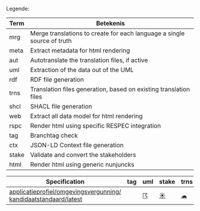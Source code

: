 Legende:

| Term | Betekenis |
| --- | --- |
| mrg | Merge translations to create for each language a single source of truth |
| meta | Extract metadata for html rendering |
| aut | Autotranslate the translation files, if active |
| uml | Extraction of the data out of the UML |
| rdf | RDF file generation |
| trns | Translation files generation, based on existing translation files |
| shcl | SHACL file generation |
| web | Extract all data model for html rendering  |
| rspc | Render html using specific RESPEC integration  |
| tag | Branchtag check |
| ctx | JSON-LD Context file generation |
| stake | Validate and convert the stakeholders |
| html | Render html using generic nunjuncks |

| Specification | tag | uml | stake | trns | aut  | mrg | web | meta | html | rspc| ctx | rdf | shcl |
| --- | --- | --- | --- | --- | --- | --- | --- | --- | --- | --- | --- | --- | --- |
| [applicatieprofiel/omgevingsvergunning/ kandidaatstandaard/latest](/report4/doc/applicatieprofiel/omgevingsvergunning/kandidaatstandaard/latest) | | [&#9736;](/report4/doc/applicatieprofiel/omgevingsvergunning/kandidaatstandaard/latest/oslo-converter-ea.report.md)| [&#9728;](/report4/doc/applicatieprofiel/omgevingsvergunning/kandidaatstandaard/latest/oslo-stakeholders-converter.report.md)| [&#9729;](/report4/doc/applicatieprofiel/omgevingsvergunning/kandidaatstandaard/latest/translate.report.md)| [&#9728;](/report4/doc/applicatieprofiel/omgevingsvergunning/kandidaatstandaard/latest/autotranslate.report.md)| [&#9728;](/report4/doc/applicatieprofiel/omgevingsvergunning/kandidaatstandaard/latest/merge.report.md)| [&#9736;](/report4/doc/applicatieprofiel/omgevingsvergunning/kandidaatstandaard/latest/generator-webuniversum-json.report.md)| [&#9728;](/report4/doc/applicatieprofiel/omgevingsvergunning/kandidaatstandaard/latest/metadata.report.md)| [&#9736;](/report4/doc/applicatieprofiel/omgevingsvergunning/kandidaatstandaard/latest/generator-html.report.md)| [&#9728;](/report4/doc/applicatieprofiel/omgevingsvergunning/kandidaatstandaard/latest/generator-respec.report.md)| [&#9728;](/report4/doc/applicatieprofiel/omgevingsvergunning/kandidaatstandaard/latest/generator-jsonld-context.report.md)| | [&#9728;](/report4/doc/applicatieprofiel/omgevingsvergunning/kandidaatstandaard/latest/generator-shacl.report.md)|
